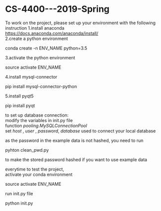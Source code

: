 # CS-4400---2019-Spring

To work on the project, please set up your environment  with the following instruction
1.install anaconda   
https://docs.anaconda.com/anaconda/install/  
2.create a python environment  
</p> conda create -n ENV_NAME python=3.5 </p>  
3.activate the python environment  
</p> source activate ENV_NAME </p>  
4.install mysql-connector  
</p> pip install mysql-connector-python </p>
5.install pyqt5
</p> pip install pyqt</p>  

to set up database connection:  
modify the variables in init.py file  
function *pooling.MySQLConnectionPool*  
set *host* , *user* , *password*, *database* used to connect your local database  

as the password in the example data is not hashed, you need to run </p> pyhton clean_pwd.py </p> to make the stored password hashed if you want to use example data

everytime to test the project,  
activate your conda environment  
</p>source activate ENV_NAME </p>  
run init.py file  
</p>python init.py</p>


